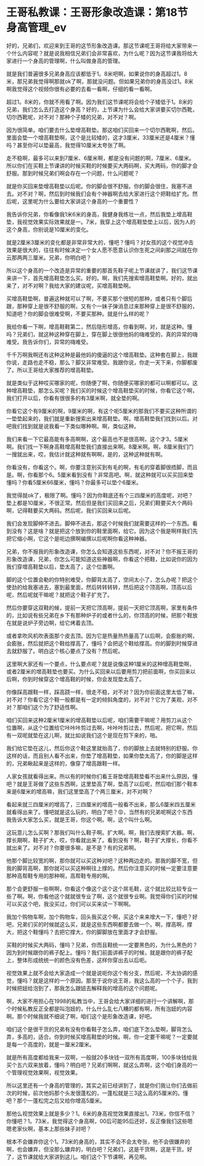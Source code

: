 # 王哥私教课：王哥形象改造课：第18节 身高管理_ev

好的，兄弟们，欢迎来到王哥的这节形象改造课。那这节课呢王哥将给大家带来一个什么内容呢？就是说我相信兄弟们会非常喜欢，为什么呢？因为这节课我将给大家进行一个身高的管理啊，什么叫做身高的管理。

就是我们普遍很多兄弟身高应该都低于1。8米吧啊，如果说你的身高超过1。8米，那兄弟我觉得啊那就ok了啊，那就没问题。但如果兄弟你的身高没过1。8米啊我觉得这个视频你很有必要的去看一看啊，仔细的看一看啊。

超过1。8米的，你就不用看了啊。因为我们这节课呢将会给个子矮低于1。8米的兄弟，我们怎么去打造这个身高？好的，上节课为什么会给大家讲要买切尔西靴，切尔西靴呢，对不对？那种个子矮的兄弟，对不对？啊。

因为很简单。咱们要去什么垫增高鞋垫。那这咱们买回来一个切尔西靴啊，然后。里面会垫一个增高鞋垫啊，这个是比较矮的，这才3厘米，33厘米还是4厘米？懂吗？甚至你可以垫最高，我觉得10厘米太夸张了啊。

走不稳啊，最多可以来到7厘米、6厘米啊，都是没有问题的啊，7厘米、6厘米。所以你们在买鞋上节课讲的时候买鞋的时候要买大两码啊，买大两码，你的脚才会舒服。那到时候兄弟们啊会存在一个问题，什么问题呢？

就是你买回来垫增高鞋垫以后呢。你的脚会很不舒服。你的脚会很住，我塞不进去。对不对？啊，然后到时候我们会有个神器啊去给大家进行这个把鞋给扩充。然后呢，这里呢为什么要给大家讲这个身高的一个重要性？

我告诉你兄弟，你看像我1米6米的身高，我健身我练壮一点，然后我垫上增高鞋垫，我视觉效果实际效果就是一。7米，我穿上这个增高鞋垫垫上以后，因为人的这个身高，你别说是10厘米的变化。

就是2厘米3厘米的变化都是非常非常大的，懂吧？懂吗？对女孩的这个视觉冲击效果是很大的，往往有时候决定一个女人愿不愿意认识你生死之间刹那之间就在你云那两两三厘米。兄弟，你明白吧？

所以这个身高的一个改造是异常的重要的那首先鞋子呢上节课就讲了，我们这节课来讲一下，首先增高鞋垫怎么买。好的。啊，我们先搜索增高鞋垫啊。好的，就出来了，对不对啊？我给大家的建议呢，买增高鞋垫啊。

买增高鞋垫啊，普遍这种就可以了啊，不要买那个很短的那种，或者只有个脚后跟，那种穿上是很不舒服的啊，又有个一妹子弹消息过来那种穿上是很不舒服的，知道吧？你的脚会很难受啊，不要买那种。就是什么样的呢？

我给你看一下啊，增高鞋鞋第二，然后隐形增高，你看到啊，对，就是这种。懂吗？兄弟们，就这种这种穿在脚上，穿在脚上很很他妈的嗨难受的，真的异常的嗨难受。我告诉你们，异常的嗨难受。

千千万啊我啊还有这种这种是最他妈的傻逼的这个增高鞋垫。这种套在脚上，我跟你说，走路也走不稳，那么？脚又非常难受。我跟你说，你走一天下来，你脚都废了。所以王哥给大家推荐的增高鞋垫。

就是类似于这种哎买哪家的呢，你随便了啊，你随便买哪家的都可以啊都可以。这种增高鞋垫，那怎么买呢？我们买的时候这个增高鞋垫买的时候，你看它这个啊，我们打开以后，你看有很很多的有3厘米啊，就全垫的啊。

你看它这个有9厘米的啊，9厘米的啊，有这个呃5厘米的那我们不要买这种所谓的一垫垫起来的，我们就是重新搜索出来增高鞋垫。啊，增高鞋垫我们找到以后。对吧我们找到就是说我看一下类似哪种啊。啊，类似这种。

我们来看一下它最高能有多高啊啊，这个最高也不是很高啊，这个才3。5厘米啊。我们找一下啊身高鞋增高鞋垫我们直接出来啊。8厘米啊。啊，8厘米我们门一搜就出来，哎，我估计就这种就有啊啊，是的，这种这种就有啊。

你看没有，你看这个。啊，你要注意别买到有毛的啊，有毛的穿着脚很捂脚，而且是。啊，你看那个6。5厘米看到没有？非常高吧。啊，就这种就可以买买回来垫懂吗？你看5厘米66厘米，懂吗？你最多可以垫个6厘米。

我觉得就ok了，极限了啊。懂吗？因为你鞋底还有个三四厘米的高度呢，对吧？垫上都是10厘米，不很正常。然后但是我们买回来之后，兄弟们鞋要买大个两码啊，记得鞋要买大两码。然后呢，我们买回来以后呢。

我们会发现脚伸不进去。脚伸不进去，那这个时候我们就需要这样的一个东西。看到没有？这是啥？就是把这个放到你的鞋里面啊，给它。因为这个我是啊样我们先把它缩小啊，它这个是呃边撰啊编撰以后呢啊你看这种神器。

兄弟，你不报我的形象改造课，你怎么会知道这些东西呢，对不对？你不报王哥的形象改造课，兄弟，你怎么可能知道这些神器啊，你看这个把鞋，比如说你的因为我们穿增高鞋垫以后，垫太高了，这个位置啊。

脚的这个位置会勒的你特别难受，你脚背太高了，空间太小了，怎么办呢？把这个使劲的给我塞进去，塞到最里面，然后转转转转，然后把这个顶高啊，顶高以后呢，然后呢就干嘛呢？就把这个鞋子扩充了。

然后你要穿这双鞋的候，提前一天把它顶高啊，提前一天把它顶高啊，家里有条件的，比如说有些兄弟在乡下有那种炉子的或者什么的，你顶高的时候，把那个鞋放在就是说炉子旁边啊，给它烤着去顶。

或者拿吹风机吹表面那个皮去顶。因为它是热量热热量高了以后啊，会膨胀的啊，会膨胀，然后就把这个鞋给撑高了，懂吗？会把这个鞋给撑高。你的脚到时候穿进去就舒服了。明白这个核心要点了没有？然后呢。

这里啊大家还有一个要点，什么要点呢？就是说像这种1厘米的这种增高鞋垫啊，或者2厘米的增高鞋垫也要买。为什么买回来以后要用剪刀把前面啊，你买回来以后啊，你到时候穿这个增高鞋的时候，你会发现垫太高了。

你像踩高跟鞋一样，踩高跷一样，很走不稳，对不对？因为你前面这里太低了嘛，对不对？你看它这个鞋一般都是有一定的倾斜角度的，对不对？它为了美观，对不对？那咱们这个为了舒适性啊。

咱们买回来这种2厘米1厘米的增高鞋垫以后呢，咱们需要干嘛呢？用剪刀从这个位置啊，从这个位置给它咔咔咔剪过去啊，咔咔咔剪过去，然后呢，把它啊，然后有一双呢就垫在这儿啊，就比如说我们这个是现在剪下来的，啪。

我们给它垫在这儿，然后你这个鞋这里就抬高了，你的脚放上去就特别的舒服。你这样的话，而且别人看不出来，你垫了增高鞋垫，如果你垫太高了，你的脚是这样的，兄弟瞅起来是这样的，像穿了增高跟鞋一样。

人家女孩就看得出来。所以有的时候你们看王哥垫增高鞋垫看不出来什么原因，懂吧？就是王哥做了这些东西啊，这里垫高了啊，垫高了以后呢，然后咱们那个鞋本来是6厘米的增高嘛，我们这里垫高了个两三厘米，对不对啊？

看起来就三四厘米的增高了，三四厘米的增高一般看不出来，那么6厘米四五厘米就看得出来了。懂吧就是这么玩的，明白了吧？😡，当然有的兄弟呢啊这个东西我告诉大家怎么买，就是王哥，你这个啊。啊，这个叫什么啊。

这玩意儿怎么买啊？那我们叫什么鞋子啊。扩大啊。啊，我们去搜索扩大器。啊，撑长期啊，鞋子扩大，哎，你看就出来了。看到没有？啊，鞋子扩大撑长，你看不就出来了。对不对？你要很多嘛，是不是？有的兄弟啊。

他那个脚比较宽的啊，那你就可以买这种对吧？这种两边走的。那我的脚不宽，但我的脚背高啊，那你就可以买这种啊往上撑的。然后你注意买的时候一定要注意要那种高帮鞋专用的那种啊，高帮鞋专用的啊。

那个会更舒服一些啊啊，你看这个像这个这个这个屌毛鞋，这个就比较比较专业一些了啊。啊，你看他这个就就很专业了啊，这个就很专业啊。我觉得你们买的时候可以买这个吧，我没买过，你们可以买来试一下啊啊。

我加个购物车啊，加个购物车，回头我买这个啊，买这个来来增大一下，懂吧？好吧，兄弟们买的时候就这么买，就是这些东西啊都要去做一个。啊，撑高啊，撑大，把这个鞋懂吗？去把它撑大，你的脚脚放在里面才才会舒服。

买鞋的时候买大两码，懂吗？兄弟，你而且鞋统一一定要黑色的，为什么黑色的？因为到时候跟你的裤子配上。懂吗？我们前面讲裤子的时候，就是跟你的裤子配上，整体形成统统一的颜色没有色差，这样你穿出去以后呃。

视觉效果上就不会给大家造成一个就是说呃你这个有分支，然后呢，不太协调的感觉，懂吗？就是这样的一个原因。那至于说你说王哥，我这么高的一个个子，我到时候把妞给泡到了，那我怎么跟妞去解释我的增高的这个问题呢。

啊，大家不用担心在1998的私教当中，王哥会给大家详细的进行一个讲解啊，那个时候私教反正全都是叫泡妞的，什么什么乱七八糟的都有啊，所有泡妞的内容啊。那个时候我就不细说了啊，咱们这个是形象改造课，好吧。

咱们这个是很干货的兄弟有没有你看鞋子怎么弄，咱们底下怎么垫啊，脚背怎么弄，多高的，适合。你到时候买增高鞋垫的时候。啊，你一定要干嘛呢？一定要就是每一个高度的，就是一厘米2厘米。

就是所有高度都给我来一双啊，一般就20多块钱一双所有高度啊，100多块钱给我买个五六双来放着，懂吗？明白吧？兄弟们啊啊，就这么弄啊，这个咱们身高的一个管理视觉效果啊，视觉效果。

所以这里还有一个身高的管理的，其实之前已经讲到了，就是你们我让你们去做前次的时候，前次他妈那个头发很蓬松的，一蓬松就是三3这么高的5厘米的。懂吧？那个一蓬松完之后又给你增高5厘米。

那他么视觉效果上就是多少？1。6米的身高视觉效果直接出1。73米，你信不信？你懂吧？1。73米，我觉得这个身高啊，00后可能95后还好，反正像我们这些嗯嗯老家伙啊，基本上那些妹子对吧？

根本不会嫌弃你这个1。73米的身高的，其实不会不会太夸张，他不会很嫌弃的啊，也会嫌弃，但没那么嫌弃的，明白吧？兄弟们，这是干货啊，这是干货。好了，这节课就给大家讲到这儿。咱们这个下节课啊，再见啊。

